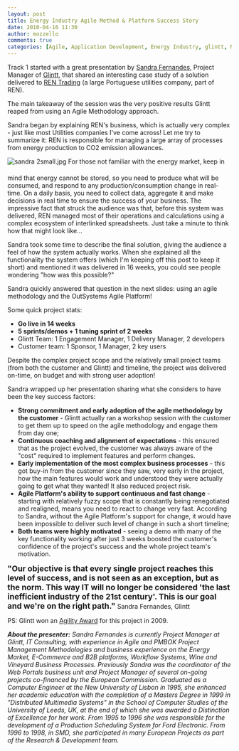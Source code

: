 ```yaml
---
layout: post
title: Energy Industry Agile Method & Platform Success Story
date: 2010-04-16 11:30
author: mozzello
comments: true
categories: [Agile, Application Development, Energy Industry, glintt, Nextstep, outsystems, Platform in Action, REN]
---
```

Track 1 started with a great presentation by <a href="http://www.linkedin.com/profile?viewProfile=&amp;key=20560909&amp;authToken=8Mce&amp;authType=NAME_SEARCH&amp;locale=en_US&amp;srchindex=3&amp;pvs=ps&amp;goback=%2Efps_sandra+fernandes_*1_*1_*1_*1_*1_*1_*1_Y_*1_*1_*1_false_1_R_true_G%2CN%2CI%2CCC%2CPC%2CED%2CFG%2CL%2CDR_*2_*2_*2_*2_*">Sandra Fernandes</a>, Project Manager of <a href="http://www.glintt.com/">Glintt</a>, that shared an interesting case study of a solution delivered to <a href="http://www.ren.pt/ven/Pages/home02.aspx">REN Trading</a> (a large Portuguese utilities company, part of REN).

The main takeaway of the session was the very positive results Glintt reaped from using an Agile Methodology approach.

Sandra began by explaining REN's business, which is actually very complex - just like most Utilities companies I've come across! Let me try to summarize it: REN is responsible for managing a large array of processes from energy production to CO2 emission allowances.<!--more-->
<p style="text-align: left;"><span class="mt-enclosure mt-enclosure-image" style="display: inline;"><img class="mt-image-right aligncenter" style="margin-top: 0pt; margin-bottom: 20px;" alt="sandra 2small.jpg" src="https://www.outsystems.com/blog/wp-content/uploads/2010/04/sandra%202small1.jpg" /></span>
For those not familiar with the energy market, keep in mind that energy cannot be stored, so you need to produce what will be consumed, and respond to any production/consumption change in real-time. On a daily basis, you need to collect data, aggregate it and make decisions in real time to ensure the success of your business. The impressive fact that struck the audience was that, before this system was delivered, REN managed most of their operations and calculations using a complex ecosystem of interlinked spreadsheets. Just take a minute to think how that might look like...</p>
Sandra took some time to describe the final solution, giving the audience a feel of how the system actually works. When she explained all the functionality the system offers (which I'm keeping off this post to keep it short) and mentioned it was delivered in 16 weeks, you could see people wondering "how was this possible?"

Sandra quickly answered that question in the next slides: using an agile methodology and the OutSystems Agile Platform!

Some quick project stats:
<ul>
	<li><b>Go live in 14 weeks</b></li>
	<li><b>5 sprints/demos + 1 tuning sprint of 2 weeks</b></li>
	<li>Glintt Team: 1 Engagement Manager, 1 Delivery Manager, 2 developers</li>
	<li>Customer team: 1 Sponsor, 1 Manager, 2 key users</li>
</ul>
Despite the complex project scope and the relatively small project teams (from both the customer and Glintt) and timeline, the project was delivered on-time, on budget and with strong user adoption!

Sandra wrapped up her presentation sharing what she considers to have been the key success factors:
<ul>
	<li><b>Strong commitment and early adoption of the agile methodology by the customer</b> - Glintt actually ran a workshop session with the customer to get them up to speed on the agile methodology and engage them from day one;</li>
	<li><b>Continuous coaching and alignment of expectations</b> - this ensured that as the project evolved, the customer was always aware of the "cost" required to implement features and perform changes.</li>
	<li><b>Early implementation of the most complex business processes</b> - this got buy-in from the customer since they saw, very early in the project, how the main features would work and understood they were actually going to get what they wanted! It also reduced project risk.</li>
	<li><b>Agile Platform's ability to support continuous and fast change</b> - starting with relatively fuzzy scope that is constantly being renegotiated and realigned, means you need to react to change very fast. According to Sandra, without the Agile Platform's support for change, it would have been impossible to deliver such level of change in such a short timeline;</li>
	<li><b>Both teams were highly motivated</b> - seeing a demo with many of the key functionality working after just 3 weeks boosted the customer's confidence of the project's success and the whole project team's motivation.</li>
</ul>
<span style="font-size: 1.25em;"><b>"Our objective is that every single project reaches this level of success, and is not seen as an exception, but as the norm. This way IT will no longer be considered 'the last inefficient industry of the 21st century'. This is our goal and we're on the right path." </b></span>
Sandra Fernandes, Glintt

PS: Glintt won an <a href="http://www.outsystems.com/Company.aspx?FolderId=5713&amp;ParentFolderPath=%2fRoot%2fContents%2fCorporate%2fCompany&amp;SectionName=Company&amp;FolderPath=%2fRoot%2fContents%2fCorporate%2fCompany%2fagility-award">Agility Award</a> for this project in 2009.

<i><b>About the presenter:</b>
Sandra Fernandes is currently Project Manager at Glintt, IT Consulting, with experience in Agile and PMBOK Project Management Methodologies and business experience on the Energy Market, E-Commerce and B2B platforms, Workflow Systems, Wine and Vineyard Business Processes. Previously Sandra was the coordinator of the Web Portals business unit and Project Manager of several on-going projects co-financed by the European Commission. Graduated as a Computer Engineer at the New University of Lisbon in 1995, she enhanced her academic education with the completion of a Masters Degree in 1999 in "Distributed Multimedia Systems" in the School of Computer Studies of the University of Leeds, UK, at the end of which she was awarded a Distinction of Excellence for her work. From 1995 to 1996 she was responsible for the development of a Production Scheduling System for Ford Electronic. From 1996 to 1998, in SMD, she participated in many European Projects as part of the Research &amp; Development team.</i>

